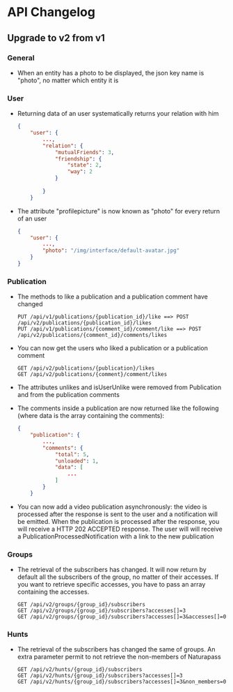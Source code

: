 # API Changelog

## Upgrade to v2 from v1

### General
        
- When an entity has a photo to be displayed, the json key name is "photo", no matter which entity it is

### User

- Returning data of an user systematically returns your relation with him
    ```json
    {
        "user": {
            ...,
            "relation": {
                "mutualFriends": 3,
                "friendship": {
                    "state": 2,
                    "way": 2
                }
            
            }
        }
    ```

- The attribute "profilepicture" is now known as "photo" for every return of an user
    ```json
    {
        "user": {
            ...,
            "photo": "/img/interface/default-avatar.jpg"
        }
    }
    ```
    
### Publication

- The methods to like a publication and a publication comment have changed
    ```
    PUT /api/v1/publications/{publication_id}/like ==> POST /api/v2/publications/{publication_id}/likes
    PUT /api/v1/publications/{comment_id}/comment/like ==> POST /api/v2/publications/{comment_id}/comments/likes
    ```
    
- You can now get the users who liked a publication or a publication comment
    ```
    GET /api/v2/publications/{publication}/likes
    GET /api/v2/publications/{comment}/comment/likes
    ```

- The attributes unlikes and isUserUnlike were removed from Publication and from the publication comments

- The comments inside a publication are now returned like the following (where data is the array containing the comments):
    ```json
    {
        "publication": {
            ...,
            "comments": {
                "total": 5,
                "unloaded": 1,
                "data": [
                    ...
                ]
            }
        }
    ```

- You can now add a video publication asynchronously: the video is processed after the response is sent to the user and a notification will be emitted.
When the publication is processed after the response, you will receive a HTTP 202 ACCEPTED response.
The user will will receive a PublicationProcessedNotification with a link to the new publication

### Groups

- The retrieval of the subscribers has changed. 
It will now return by default all the subscribers of the group, no matter of their accesses. 
If you want to retrieve specific accesses, you have to pass an array containing the accesses.

    ```
    GET /api/v2/groups/{group_id}/subscribers
    GET /api/v2/groups/{group_id}/subscribers?accesses[]=3
    GET /api/v2/groups/{group_id}/subscribers?accesses[]=3&accesses[]=0
    ```
    
### Hunts

- The retrieval of the subscribers has changed the same of groups. An extra parameter permit to not retrieve the non-members of Naturapass

    ```
    GET /api/v2/hunts/{group_id}/subscribers
    GET /api/v2/hunts/{group_id}/subscribers?accesses[]=3
    GET /api/v2/hunts/{group_id}/subscribers?accesses[]=3&non_members=0
    ```